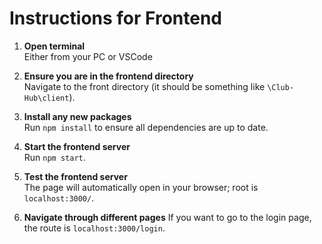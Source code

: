 # Instructions for Frontend

1. **Open terminal**  
  Either from your PC or VSCode

2. **Ensure you are in the frontend directory**  
  Navigate to the front directory (it should be something like `\Club-Hub\client`).

3. **Install any new packages**  
  Run `npm install` to ensure all dependencies are up to date.

4. **Start the frontend server**  
  Run `npm start`. 

5. **Test the frontend server**  
  The page will automatically open in your browser; root is `localhost:3000/`.

6. **Navigate through different pages**
  If you want to go to the login page, the route is `localhost:3000/login`.

